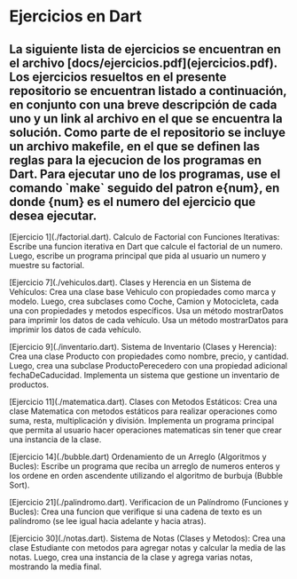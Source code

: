 <h1>
    Ejercicios en Dart
</h1>

<h2>
    La siguiente lista de ejercicios se encuentran en el archivo [docs/ejercicios.pdf](ejercicios.pdf).
    Los ejercicios resueltos en el presente repositorio se encuentran listado a continuación, en conjunto
    con una breve descripción de cada uno y un link al archivo en el que se encuentra la solución.
    Como parte de el repositorio se incluye un archivo makefile, en el que se definen las reglas para
    la ejecucion de los programas en Dart.
    Para ejecutar uno de los programas, use el comando `make` seguido del patron e{num}, en donde {num} 
    es el numero del ejercicio que desea ejecutar.
</h2>

<p>
    [Ejercicio 1](./factorial.dart). 
    Calculo de Factorial con Funciones Iterativas: 
    Escribe una funcion iterativa en Dart que calcule el factorial de un numero. 
    Luego, escribe un programa principal que pida al usuario un numero y muestre su factorial.
</p>

<p>
    [Ejercicio 7](./vehiculos.dart). Clases y Herencia en un Sistema de Vehículos:
    Crea una clase base Vehiculo con propiedades como marca y modelo. Luego, crea subclases como Coche, Camion y Motocicleta, 
    cada una con propiedades y metodos específicos. Usa un método mostrarDatos para imprimir los datos de cada vehículo.
    Usa un método mostrarDatos para imprimir los datos de cada vehículo.
</p>

<p>
    [Ejercicio 9](./inventario.dart). Sistema de Inventario (Clases y Herencia): 
    Crea una clase Producto con propiedades como nombre, precio, y cantidad. Luego, crea una subclase ProductoPerecedero con una propiedad
    adicional fechaDeCaducidad. Implementa un sistema que gestione un inventario de productos.
</p>

<p>
    [Ejercicio 11](./matematica.dart). 
    Clases con Metodos Estáticos:
    Crea una clase Matematica con metodos estáticos para realizar operaciones como suma, resta, multiplicación y división.
    Implementa un programa principal que permita al usuario hacer operaciones matematicas sin tener que crear una instancia de la clase.
</p>

<p>
    [Ejercicio 14](./bubble.dart)
    Ordenamiento de un Arreglo (Algoritmos y Bucles):
    Escribe un programa que reciba un arreglo de numeros enteros y los ordene en orden ascendente utilizando el algoritmo de burbuja (Bubble Sort).
</p>

<p>
    [Ejercicio 21](./palindromo.dart). Verificacion de un Palíndromo (Funciones y Bucles):
    Crea una funcion que verifique si una cadena de texto es un palíndromo (se lee igual hacia adelante y hacia atras).
</p>

<p>
    [Ejercicio 30](./notas.dart). Sistema de Notas (Clases y Metodos):
    Crea una clase Estudiante con metodos para agregar notas y calcular la media de las notas. Luego, crea una instancia de la clase y agrega varias notas,
    mostrando la media final.
</p>
